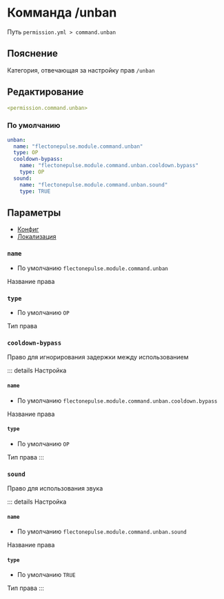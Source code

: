 # Комманда /unban
Путь `permission.yml > command.unban`

## Пояснение
Категория, отвечающая за настройку прав `/unban`

## Редактирование
```yaml
<permission.command.unban>
```

### По умолчанию
```yaml
unban:
  name: "flectonepulse.module.command.unban"
  type: OP
  cooldown-bypass:
    name: "flectonepulse.module.command.unban.cooldown.bypass"
    type: OP
  sound:
    name: "flectonepulse.module.command.unban.sound"
    type: TRUE
```

## Параметры

- [Конфиг](/ru/command/unban/)
- [Локализация](/ru/localizations/ru_ru/command/unban/)

### `name`
- По умолчанию `flectonepulse.module.command.unban`

Название права

### `type`
- По умолчанию `OP`

Тип права

### `cooldown-bypass`

Право для игнорирования задержки между использованием

::: details Настройка
#### `name`
- По умолчанию `flectonepulse.module.command.unban.cooldown.bypass`

Название права

#### `type`
- По умолчанию `OP`

Тип права
:::

### `sound`

Право для использования звука

::: details Настройка
#### `name`
- По умолчанию `flectonepulse.module.command.unban.sound`

Название права

#### `type`
- По умолчанию `TRUE`

Тип права
:::

<!--@include: @/ru/parts/permission.md-->


